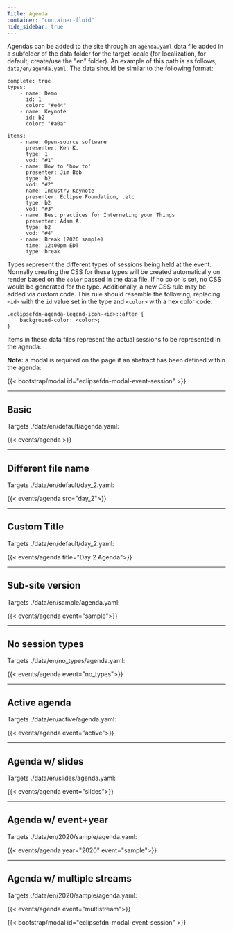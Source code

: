 ```yaml
---
Title: Agenda
container: "container-fluid"
hide_sidebar: true
---
```


Agendas can be added to the site through an `agenda.yaml` data file added in a subfolder of the data folder for the target locale (for localization, for default, create/use the "en" folder). An example of this path is as follows, `data/en/agenda.yaml`. The data should be similar to the following format: 


```
complete: true
types:
    - name: Demo
      id: 1
      color: "#e44"
    - name: Keynote
      id: b2 
      color: "#a0a"

items:
    - name: Open-source software
      presenter: Ken K.
      type: 1
      vod: "#1"
    - name: How to 'how to'
      presenter: Jim Bob
      type: b2
      vod: "#2"
    - name: Industry Keynote
      presenter: Eclipse Foundation, .etc
      type: b2
      vod: "#3"
    - name: Best practices for Interneting your Things
      presenter: Adam A.
      type: b2
      vod: "#4"
    - name: Break (2020 sample)
      time: 12:00pm EDT
      type: break
```

Types represent the different types of sessions being held at the event. Normally creating the CSS for these types will be created automatically on render based on the `color` passed in the data file. If no color is set, no CSS would be generated for the type. Additionally, a new CSS rule may be added via custom code. This rule should resemble the following, replacing `<id>` with the `id` value set in the type and `<color>` with a hex color code:  

```
.eclipsefdn-agenda-legend-icon-<id>::after {
    background-color: <color>;
}
```

Items in these data files represent the actual sessions to be represented in the agenda.  

**Note:** a modal is required on the page if an abstract has been defined within the agenda:

{{&lt; bootstrap/modal id="eclipsefdn-modal-event-session" &gt;}}
  

---

## Basic  

Targets ./data/en/default/agenda.yaml:  


{{< events/agenda >}}

---

## Different file name  

Targets ./data/en/default/day_2.yaml:  


{{< events/agenda src="day_2">}}

---  

## Custom Title

Targets ./data/en/default/day_2.yaml:  


{{< events/agenda title="Day 2 Agenda">}}

---

## Sub-site version  

Targets ./data/en/sample/agenda.yaml:


{{< events/agenda event="sample">}}

---

## No session types  

Targets ./data/en/no_types/agenda.yaml:


{{< events/agenda event="no_types">}}

---

## Active agenda

Targets ./data/en/active/agenda.yaml:


{{< events/agenda event="active">}}

---

## Agenda w/ slides

Targets ./data/en/slides/agenda.yaml:


{{< events/agenda event="slides">}}

---

## Agenda w/ event+year

Targets ./data/en/2020/sample/agenda.yaml:


{{< events/agenda year="2020" event="sample">}}

---

## Agenda w/ multiple streams

Targets ./data/en/2020/sample/agenda.yaml:


{{< events/agenda event="multistream">}}

{{< bootstrap/modal id="eclipsefdn-modal-event-session" >}}
